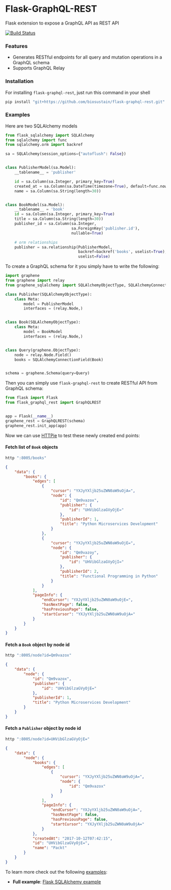 # Flask-GraphQL-REST
Flask extension to expose a GraphQL API as REST API

[![Build Status](https://img.shields.io/travis/biosustain/flask-graphql-rest/master.svg?style=flat-square)](https://travis-ci.org/biosustain/flask-graphql-rest)

### Features
- Generates RESTful endpoints for all query and mutation operations in a GraphQL schema
- Supports GraphQL Relay

### Installation
For installing `flask-graphql-rest`, just run this command in your shell

```bash
pip install "git+https://github.com/biosustain/flask-graphql-rest.git"
```

### Examples
Here are two SQLAlchemy models

```python
from flask_sqlalchemy import SQLAlchemy
from sqlalchemy import func
from sqlalchemy.orm import backref

sa = SQLAlchemy(session_options={"autoflush": False})


class PublisherModel(sa.Model):
    __tablename__ = 'publisher'

    id = sa.Column(sa.Integer, primary_key=True)
    created_at = sa.Column(sa.DateTime(timezone=True), default=func.now(), nullable=False)
    name = sa.Column(sa.String(length=30))


class BookModel(sa.Model):
    __tablename__ = 'book'
    id = sa.Column(sa.Integer, primary_key=True)
    title = sa.Column(sa.String(length=30))
    publisher_id = sa.Column(sa.Integer,
                             sa.ForeignKey('publisher.id'),
                             nullable=True)

    # orm relationships
    publisher = sa.relationship(PublisherModel,
                                backref=backref('books', uselist=True),
                                uselist=False)
```
To create a GraphQL schema for it you simply have to write the following:

```python
import graphene
from graphene import relay
from graphene_sqlalchemy import SQLAlchemyObjectType, SQLAlchemyConnectionField

class Publisher(SQLAlchemyObjectType):
    class Meta:
        model = PublisherModel
        interfaces = (relay.Node,)


class Book(SQLAlchemyObjectType):
    class Meta:
        model = BookModel
        interfaces = (relay.Node,)


class Query(graphene.ObjectType):
    node = relay.Node.Field()
    books = SQLAlchemyConnectionField(Book)


schema = graphene.Schema(query=Query)
```
Then you can simply use `flask-graphql-rest` to create RESTful API from GraphQL schema:
```python
from flask import Flask
from flask_graphql_rest import GraphQLREST


app = Flask(__name__)
graphene_rest = GraphQLREST(schema)
graphene_rest.init_app(app)
```

Now we can use [HTTPie](https://github.com/jakubroztocil/httpie) to test these newly created end points:
#### Fetch list of `Book` objects
```bash
http ":8005/books"
```
```json
{
    "data": {
        "books": {
            "edges": [
                {
                    "cursor": "YXJyYXljb25uZWN0aW9uOjA=",
                    "node": {
                        "id": "Qm9vazox",
                        "publisher": {
                            "id": "UHVibGlzaGVyOjE="
                        },
                        "publisherId": 1,
                        "title": "Python Microservices Development"
                    }
                },
                {
                    "cursor": "YXJyYXljb25uZWN0aW9uOjE=",
                    "node": {
                        "id": "Qm9vazoy",
                        "publisher": {
                            "id": "UHVibGlzaGVyOjI="
                        },
                        "publisherId": 2,
                        "title": "Functional Programming in Python"
                    }
                }
            ],
            "pageInfo": {
                "endCursor": "YXJyYXljb25uZWN0aW9uOjE=",
                "hasNextPage": false,
                "hasPreviousPage": false,
                "startCursor": "YXJyYXljb25uZWN0aW9uOjA="
            }
        }
    }
}
```
#### Fetch a `Book` object by node id
```bash
http ":8005/node?id=Qm9vazox"
```
```json
{
    "data": {
        "node": {
            "id": "Qm9vazox",
            "publisher": {
                "id": "UHVibGlzaGVyOjE="
            },
            "publisherId": 1,
            "title": "Python Microservices Development"
        }
    }
}
```

#### Fetch a `Publisher` object by node id
```bash
http ":8005/node?id=UHVibGlzaGVyOjE="
```
```json
{
    "data": {
        "node": {
            "books": {
                "edges": [
                    {
                        "cursor": "YXJyYXljb25uZWN0aW9uOjA=",
                        "node": {
                            "id": "Qm9vazox"
                        }
                    }
                ],
                "pageInfo": {
                    "endCursor": "YXJyYXljb25uZWN0aW9uOjA=",
                    "hasNextPage": false,
                    "hasPreviousPage": false,
                    "startCursor": "YXJyYXljb25uZWN0aW9uOjA="
                }
            },
            "createdAt": "2017-10-12T07:42:15",
            "id": "UHVibGlzaGVyOjE=",
            "name": "Packt"
        }
    }
}

```


To learn more check out the following [examples](examples/):

* **Full example**: [Flask SQLAlchemy example](examples/example_app.py)

